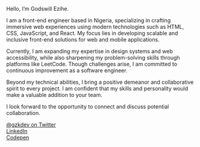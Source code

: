 Hello, I’m Godswill Ezihe.

I am a front-end engineer based in Nigeria, specializing in crafting immersive web experiences using modern technologies such as HTML, CSS, JavaScript, and React. My focus lies in developing scalable and inclusive front-end solutions for web and mobile applications.

Currently, I am expanding my expertise in design systems and web accessibility, while also sharpening my problem-solving skills through platforms like LeetCode. Though challenges arise, I am committed to continuous improvement as a software engineer.

Beyond my technical abilities, I bring a positive demeanor and collaborative spirit to every project. I am confident that my skills and personality would make a valuable addition to your team.

I look forward to the opportunity to connect and discuss potential collaboration.


[@gzkdev on Twitter](https://twitter.com/gzkdev) <br />
[LinkedIn](https://linkedin.com/in/ezihe-godswill) <br />
[Codepen](https://codepen.io/gzkdev)

